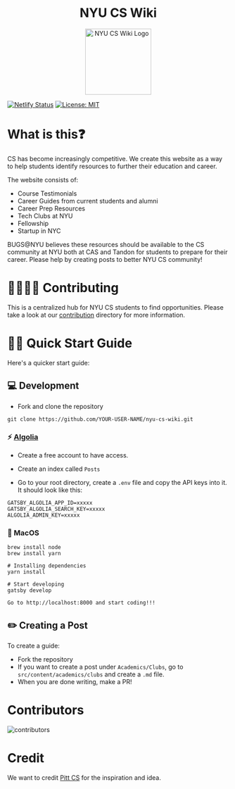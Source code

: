 <h1 align="center">
  NYU CS Wiki
</h1>
<p align="center">
  <a href="https://bugs-nyu.github.io">
    <img alt="NYU CS Wiki Logo" src="https://raw.githubusercontent.com/BUGS-NYU/nyu-cs-wiki/main/src/images/svg/logo.svg" width="150" />
  </a>
</p>

[![Netlify Status](https://api.netlify.com/api/v1/badges/a6a28e10-ca2d-4fd9-a679-051d66667ea1/deploy-status)](https://app.netlify.com/sites/keen-mayer-1607ef/deploys)
[![License: MIT](https://img.shields.io/badge/License-MIT-yellow.svg)](https://opensource.org/licenses/MIT)

# What is this❓

CS has become increasingly competitive. We create this website as a way to help students identify resources to further their education and career.

The website consists of:

- Course Testimonials
- Career Guides from current students and alumni
- Career Prep Resources
- Tech Clubs at NYU
- Fellowship
- Startup in NYC

BUGS@NYU believes these resources should be available to the CS community at NYU both at CAS and Tandon for students to prepare for their career. Please help by creating posts to better NYU CS community!

# 👨‍💻👩‍💻 Contributing

This is a centralized hub for NYU CS students to find opportunities. Please take a look at our [contribution](https://github.com/BUGS-NYU/nyu-cs-wiki/tree/main/contributing) directory for more information.

# 🚀🚀 Quick Start Guide

Here's a quicker start guide:

## 💻 Development

- Fork and clone the repository

```
git clone https://github.com/YOUR-USER-NAME/nyu-cs-wiki.git
```

### ⚡ [Algolia](https://www.algolia.com/)

- Create a free account to have access.

- Create an index called `Posts`

- Go to your root directory, create a `.env` file and copy the API keys into it. It should look like this:

```
GATSBY_ALGOLIA_APP_ID=xxxxx
GATSBY_ALGOLIA_SEARCH_KEY=xxxxx
ALGOLIA_ADMIN_KEY=xxxxx
```

###  MacOS

```
brew install node
brew install yarn

# Installing dependencies
yarn install

# Start developing
gatsby develop

Go to http://localhost:8000 and start coding!!!
```

## ✏️ Creating a Post

To create a guide:

- Fork the repository
- If you want to create a post under `Academics/Clubs`, go to `src/content/academics/clubs` and create a `.md` file.
- When you are done writing, make a PR!

# Contributors

<img alt="contributors" src="https://contrib.rocks/image?repo=BUGS-NYU/NYU-CS-Wiki"/>

# Credit

We want to credit [Pitt CS](https://github.com/PittCSWiki/pittcswiki) for the inspiration and idea.
